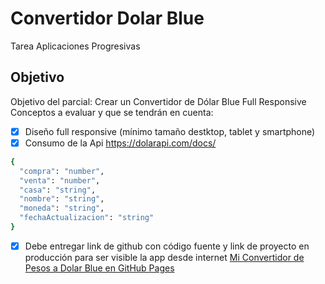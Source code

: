 # Convertidor Dolar Blue
Tarea Aplicaciones Progresivas

## Objetivo
Objetivo del parcial: Crear un Convertidor de Dólar Blue Full Responsive
Conceptos a evaluar y que se tendrán en cuenta:
- [x] Diseño full responsive (mínimo tamaño destktop, tablet y smartphone)
- [x] Consumo de la Api https://dolarapi.com/docs/
```bash
{
  "compra": "number",
  "venta": "number",
  "casa": "string",
  "nombre": "string",
  "moneda": "string",
  "fechaActualizacion": "string"
}
```
- [x] Debe entregar link de github con código fuente y link de proyecto en producción para ser visible la app desde internet
<a href="https://mathieuclaudio.github.io/convertidordolar" target="_blank">Mi Convertidor de Pesos a Dolar Blue en GitHub Pages</a>
